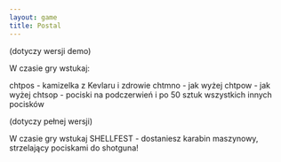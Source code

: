 ```yaml
---
layout: game
title: Postal
---
```


(dotyczy wersji demo)

W czasie gry wstukaj:

chtpos 	- kamizelka z Kevlaru i zdrowie
chtmno 	- jak wyżej
chtpow 	- jak wyżej
chtsop	- pociski na podczerwień i po 50 sztuk wszystkich innych 
pocisków

(dotyczy pełnej wersji)

W czasie gry wstukaj SHELLFEST - dostaniesz karabin maszynowy,
strzelający pociskami do shotguna!
